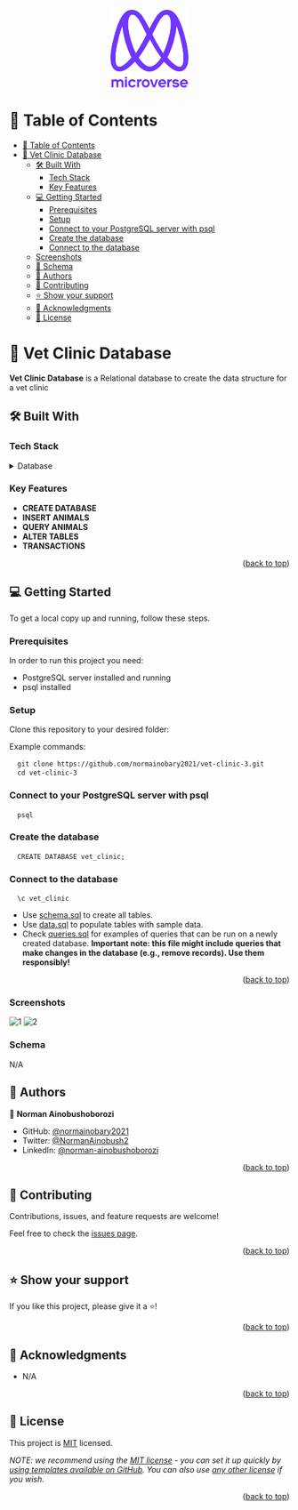 <a name="readme-top"></a>

<div align="center">

  <img src="./murple_logo.png" alt="logo" width="140"  height="auto" />
  <br/>


</div>
<!--
HOW TO USE:
This is an example of how you may give instructions on setting up your project locally.

Modify this file to match your project and remove sections that don't apply.

REQUIRED SECTIONS:
- Table of Contents
- About the Project
  - Built With
  - Live Demo
- Getting Started
- Schema
- Authors
- Future Features
- Contributing
- Show your support
- Acknowledgements
- License

After you're finished please remove all the comments and instructions!
-->

<!-- TABLE OF CONTENTS -->

# 📗 Table of Contents

- [📗 Table of Contents](#-table-of-contents)
- [📖 Vet Clinic Database ](#-vet-clinic-database-)
  - [🛠 Built With ](#-built-with-)
    - [Tech Stack ](#tech-stack-)
    - [Key Features ](#key-features-)
  - [💻 Getting Started ](#-getting-started-)
    - [Prerequisites](#prerequisites)
    - [Setup](#setup)
    - [Connect to your PostgreSQL server with psql](#connect-to-your-postgresql-server-with-psql)
    - [Create the database](#create-the-database)
    - [Connect to the database](#connect-to-the-database)
  - [ Screenshots ](#-screenshots-)
  - [📄 Schema ](#-schema-)
  - [👥 Authors ](#-authors-)
  - [🤝 Contributing ](#-contributing-)
  - [⭐️ Show your support ](#️-show-your-support-)
  - [🙏 Acknowledgments ](#-acknowledgments-)
  - [📝 License ](#-license-)

<!-- PROJECT DESCRIPTION -->

# 📖 Vet Clinic Database <a name="about-project"></a>

**Vet Clinic Database** is a Relational database to create the data structure for a vet clinic

## 🛠 Built With <a name="built-with"></a>

### Tech Stack <a name="tech-stack"></a>

<details>
<summary>Database</summary>
  <ul>
    <li><a href="https://www.postgresql.org/">PostgreSQL</a></li>
  </ul>
</details>

<!-- Features -->

### Key Features <a name="key-features"></a>

- **CREATE DATABASE**
- **INSERT ANIMALS**
- **QUERY ANIMALS**
- **ALTER TABLES**
- **TRANSACTIONS**

<p align="right">(<a href="#readme-top">back to top</a>)</p>

<!-- GETTING STARTED -->

## 💻 Getting Started <a name="getting-started"></a>

To get a local copy up and running, follow these steps.

### Prerequisites

In order to run this project you need:

- PostgreSQL server installed and running
- psql installed

### Setup

Clone this repository to your desired folder:

Example commands:

```
  git clone https://github.com/normainobary2021/vet-clinic-3.git
  cd vet-clinic-3
```

### Connect to your PostgreSQL server with psql
    
```
  psql
```

### Create the database

```
  CREATE DATABASE vet_clinic;
```

### Connect to the database

```
  \c vet_clinic
```

- Use [schema.sql](./schema.sql) to create all tables.
- Use [data.sql](./data.sql) to populate tables with sample data.
- Check [queries.sql](./queries.sql) for examples of queries that can be run on a newly created database. **Important note: this file might include queries that make changes in the database (e.g., remove records). Use them responsibly!**

<p align="right">(<a href="#readme-top">back to top</a>)</p>

### Screenshots <a name="screenshots"></a>

![1](https://user-images.githubusercontent.com/87012757/213214371-f84eab9f-bb04-4bea-bed5-e1000ece6c38.png)
![2](https://user-images.githubusercontent.com/87012757/213214386-794a2139-31f9-4b41-af09-e651e547fff9.png)


### Schema <a name="schema"></a>
N/A


<!-- AUTHORS -->

## 👥 Authors <a name="authors"></a>

👤 **Norman Ainobushoborozi**

- GitHub: [@normainobary2021](https://github.com/normainobary2021)
- Twitter: [@NormanAinobush2](https://twitter.com/NormanAinobush2)
- LinkedIn: [@norman-ainobushoborozi](https://www.linkedin.com/in/norman-ainobushoborozi/)

<p align="right">(<a href="#readme-top">back to top</a>)</p>

<!-- CONTRIBUTING -->

## 🤝 Contributing <a name="contributing"></a>

Contributions, issues, and feature requests are welcome!

Feel free to check the [issues page](../../issues/).

<p align="right">(<a href="#readme-top">back to top</a>)</p>

<!-- SUPPORT -->

## ⭐️ Show your support <a name="support"></a>

If you like this project, please give it a ⭐️!

<p align="right">(<a href="#readme-top">back to top</a>)</p>

<!-- ACKNOWLEDGEMENTS -->

## 🙏 Acknowledgments <a name="acknowledgements"></a>

- N/A

<p align="right">(<a href="#readme-top">back to top</a>)</p>

<!-- LICENSE -->

## 📝 License <a name="license"></a>

This project is [MIT](./LICENSE.md) licensed.

_NOTE: we recommend using the [MIT license](https://choosealicense.com/licenses/mit/) - you can set it up quickly by [using templates available on GitHub](https://docs.github.com/en/communities/setting-up-your-project-for-healthy-contributions/adding-a-license-to-a-repository). You can also use [any other license](https://choosealicense.com/licenses/) if you wish._

<p align="right">(<a href="#readme-top">back to top</a>)</p>

